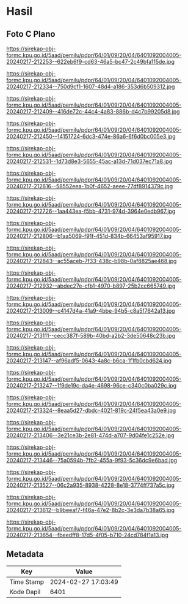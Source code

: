 # Hasil

## Foto C Plano

https://sirekap-obj-formc.kpu.go.id/5aad/pemilu/pdpr/64/01/09/20/04/6401092004005-20240217-212253--622eb6f9-cd63-46a5-bc47-2c49bfa115de.jpg

https://sirekap-obj-formc.kpu.go.id/5aad/pemilu/pdpr/64/01/09/20/04/6401092004005-20240217-212334--750d9cf1-1607-48d4-a186-353d6b509312.jpg

https://sirekap-obj-formc.kpu.go.id/5aad/pemilu/pdpr/64/01/09/20/04/6401092004005-20240217-212409--416de72c-44c4-4a83-886b-d4c7b99205d8.jpg

https://sirekap-obj-formc.kpu.go.id/5aad/pemilu/pdpr/64/01/09/20/04/6401092004005-20240217-212450--14151724-6dc3-474e-86a6-6f6d0bc005e3.jpg

https://sirekap-obj-formc.kpu.go.id/5aad/pemilu/pdpr/64/01/09/20/04/6401092004005-20240217-212531--1d73d8e3-5655-45ac-a13d-71d037ec71a8.jpg

https://sirekap-obj-formc.kpu.go.id/5aad/pemilu/pdpr/64/01/09/20/04/6401092004005-20240217-212616--58552eea-1b0f-4652-aeee-77df8914379c.jpg

https://sirekap-obj-formc.kpu.go.id/5aad/pemilu/pdpr/64/01/09/20/04/6401092004005-20240217-212726--1aa443ea-f5bb-4731-974d-3964e0edb967.jpg

https://sirekap-obj-formc.kpu.go.id/5aad/pemilu/pdpr/64/01/09/20/04/6401092004005-20240217-212806--b1aa5069-f91f-451d-834b-66453af95917.jpg

https://sirekap-obj-formc.kpu.go.id/5aad/pemilu/pdpr/64/01/09/20/04/6401092004005-20240217-212843--ac55aceb-7f33-438c-b98b-0af8825ae468.jpg

https://sirekap-obj-formc.kpu.go.id/5aad/pemilu/pdpr/64/01/09/20/04/6401092004005-20240217-212932--abdec27e-cfb1-4970-b897-25b2cc665749.jpg

https://sirekap-obj-formc.kpu.go.id/5aad/pemilu/pdpr/64/01/09/20/04/6401092004005-20240217-213009--c4147d4a-41a9-4bbe-94b5-c8a5f7642a13.jpg

https://sirekap-obj-formc.kpu.go.id/5aad/pemilu/pdpr/64/01/09/20/04/6401092004005-20240217-213111--cecc387f-589b-40bd-a2b2-3de50648c23b.jpg

https://sirekap-obj-formc.kpu.go.id/5aad/pemilu/pdpr/64/01/09/20/04/6401092004005-20240217-213147--af96adf5-0643-4a8c-b6ca-1f1fb0cbd624.jpg

https://sirekap-obj-formc.kpu.go.id/5aad/pemilu/pdpr/64/01/09/20/04/6401092004005-20240217-213247--1f9de19c-da4e-4698-96ce-c340c0ba029c.jpg

https://sirekap-obj-formc.kpu.go.id/5aad/pemilu/pdpr/64/01/09/20/04/6401092004005-20240217-213324--8eaa5d27-dbdc-4021-819c-24f5ea43a0e9.jpg

https://sirekap-obj-formc.kpu.go.id/5aad/pemilu/pdpr/64/01/09/20/04/6401092004005-20240217-213406--3e21ce3b-2e81-474d-a707-9d04fe1c252e.jpg

https://sirekap-obj-formc.kpu.go.id/5aad/pemilu/pdpr/64/01/09/20/04/6401092004005-20240217-213446--75a0594b-7fb2-455a-9f93-5c36dc9e6bad.jpg

https://sirekap-obj-formc.kpu.go.id/5aad/pemilu/pdpr/64/01/09/20/04/6401092004005-20240217-213527--06c2a935-8938-4228-8e18-3774ff737a5c.jpg

https://sirekap-obj-formc.kpu.go.id/5aad/pemilu/pdpr/64/01/09/20/04/6401092004005-20240217-213612--b9beeaf7-f46a-47e2-8b2c-3e3da7b38a65.jpg

https://sirekap-obj-formc.kpu.go.id/5aad/pemilu/pdpr/64/01/09/20/04/6401092004005-20240217-213654--fbeedff8-17d5-4f05-b710-24cd784f1a13.jpg


## Metadata

| Key        | Value               |
| ---------- | ------------------- |
| Time Stamp | 2024-02-27 17:03:49 |
| Kode Dapil | 6401                |



